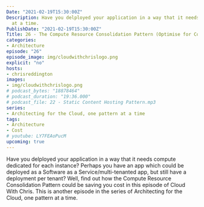 ```yaml
---
Date: "2021-02-19T15:30:00Z"
Description: Have you delployed your application in a way that it needs compute dedicated for each instance? Perhaps you have an app which could be deployed as a Software as a Service/multi-tenanted app, but still have a deployment per tenant? Well, find out how the Compute Resource Consolidation Pattern could be saving you cost in this episode of Cloud With Chris. This is another episode in the series of Architecting for the Cloud, one pattern at a time.
  at a time.
PublishDate: "2021-02-19T15:30:00Z"
Title: 26 - The Compute Resource Consolidation Pattern (Optimise for Cost!)
categories:
- Architecture
episode: "26"
episode_image: img/cloudwithchrislogo.png
explicit: "no"
hosts:
- chrisreddington
images:
- img/cloudwithchrislogo.png
# podcast_bytes: "18878464"
# podcast_duration: "19:36.000"
# podcast_file: 22 - Static Content Hosting Pattern.mp3
series:
- Architecting for the Cloud, one pattern at a time
tags:
- Architecture
- Cost
# youtube: LY7FEAoPucM
upcoming: true
---
```

Have you delployed your application in a way that it needs compute dedicated for each instance? Perhaps you have an app which could be deployed as a Software as a Service/multi-tenanted app, but still have a deployment per tenant? Well, find out how the Compute Resource Consolidation Pattern could be saving you cost in this episode of Cloud With Chris. This is another episode in the series of Architecting for the Cloud, one pattern at a time.